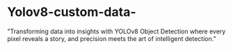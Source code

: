 # Yolov8-custom-data-
 "Transforming data into insights with YOLOv8 Object Detection   where every pixel reveals a story, and precision meets the art of intelligent detection."
